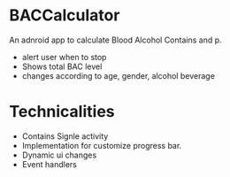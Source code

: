 # BACCalculator
An adnroid app to calculate Blood Alcohol Contains and p.
  - alert user when to stop
  - Shows total BAC level
  - changes according to age, gender, alcohol beverage

# Technicalities
  - Contains Signle activity
  - Implementation for customize progress bar. 
  - Dynamic ui changes
  - Event handlers
